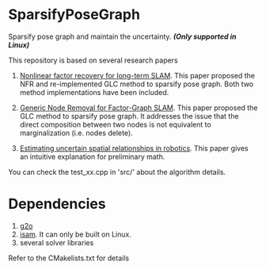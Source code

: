 # SparsifyPoseGraph
Sparsify pose graph and maintain the uncertainty. ***(Only supported in Linux)***

This repository is based on several research papers 

1. [Nonlinear factor recovery for long-term SLAM](http://www2.informatik.uni-freiburg.de/~mazuran/papers/mazuran15ijrr.pdf). This paper proposed the NFR and re-implemented GLC method to sparsify pose graph. Both two method implementations have been included.

2. [Generic Node Removal for Factor-Graph SLAM](https://ri.cmu.edu/pub_files/2014/9/CarlevarisBianco14tro.pdf). This paper proposed the GLC method to sparsify pose graph. It addresses the issue that the direct composition between two nodes is not equivalent to marginalization (i.e. nodes delete).

3. [Estimating uncertain spatial relationships in robotics](https://www.researchgate.net/profile/Randall_Smith4/publication/221405213_Estimating_Uncertain_Spatial_Relationships_in_Robotics/links/0fcfd5141dc9b2bf2d000000.pdf). This paper gives an intuitive explanation for preliminary math.


You can check the test_xx.cpp in 'src/' about the algorithm details.


# Dependencies
1. [g2o](https://github.com/RainerKuemmerle/g2o)
2. [isam](http://people.csail.mit.edu/kaess/isam/). It can only be built on Linux.
3. several solver libraries

Refer to the CMakelists.txt for details
